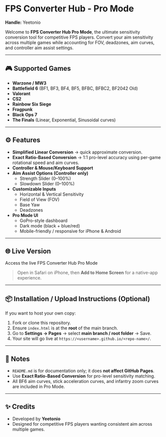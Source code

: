 # FPS Converter Hub - Pro Mode

**Handle:** Yeetonio

Welcome to **FPS Converter Hub Pro Mode**, the ultimate sensitivity conversion tool for competitive FPS players. Convert your aim sensitivity across multiple games while accounting for FOV, deadzones, aim curves, and controller aim assist settings.  

---

## 🎮 Supported Games

- **Warzone / MW3**  
- **Battlefield 6** (BF1, BF3, BF4, BF5, BFBC, BFBC2, BF2042 Old)  
- **Valorant**  
- **CS2**  
- **Rainbow Six Siege**  
- **Fragpunk**  
- **Black Ops 7**  
- **The Finals** (Linear, Exponential, Sinusoidal curves)  

---

## ⚙️ Features

- **Simplified Linear Conversion** → quick approximate conversion.  
- **Exact Ratio-Based Conversion** → 1:1 pro-level accuracy using per-game rotational speed and aim curves.  
- **Controller & Mouse/Keyboard Support**  
- **Aim Assist Options (Controller only)**  
  - Strength Slider (0–100%)  
  - Slowdown Slider (0–100%)  
- **Customizable Inputs**  
  - Horizontal & Vertical Sensitivity  
  - Field of View (FOV)  
  - Base Yaw  
  - Deadzones  
- **Pro Mode UI**  
  - GoPro-style dashboard  
  - Dark mode (black + blue/red)  
  - Mobile-friendly / responsive for iPhone & Android  

---

## 🌐 Live Version

Access the live FPS Converter Hub Pro Mode

> Open in Safari on iPhone, then **Add to Home Screen** for a native-app experience.

---

## 📦 Installation / Upload Instructions (Optional)

If you want to host your own copy:  

1. Fork or clone this repository.  
2. Ensure `index.html` is at the **root** of the main branch.  
3. Go to **Settings → Pages** → select **main branch / root folder** → Save.  
4. Your site will go live at `https://<username>.github.io/<repo-name>/`.

---

## 🔧 Notes

- `README.md` is for documentation only; it does **not affect GitHub Pages**.  
- Use **Exact Ratio-Based Conversion** for pro-level sensitivity matching.  
- All BF6 aim curves, stick acceleration curves, and infantry zoom curves are included in Pro Mode.  

---

## ✨ Credits

- Developed by **Yeetonio**  
- Designed for competitive FPS players wanting consistent aim across multiple games.  
